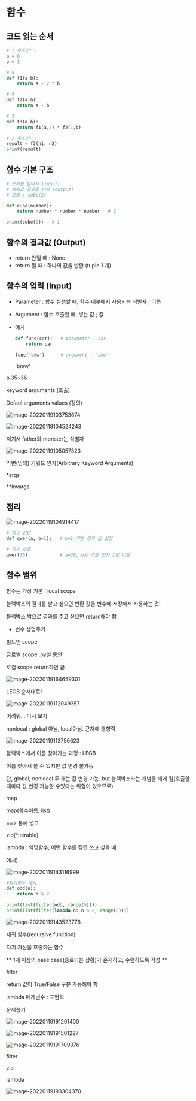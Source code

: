 # 함수



## 코드 읽는 순서



```python
# 1 무조건!!!
a = 0
b = 1

# 5
def f1(a,b):
    return a - 2 * b

# 4
def f2(a,b):
    return a + b

# 3
def f3(a,b):
    return f1(a,2) * f2(1,b)

# 2 무조건!!!
result = f3(n1, n2)
print(result)
```



## 함수 기본 구조



```python
# 숫자를 받아서 (input)
# 세제곱 결과를 반환 (output)
# 호출 : cube(2)

def cube(number):
    return number * number * number   # 2

print(cube(2))   # 1
```



## 함수의 결과값 (Output)

* return 안될 때 : None
* return 될 때 : 하나의 값을 반환 (tuple 1 개)



## 함수의 입력 (Input)

* Parameter : 함수 실행할 때, 함수 내부에서 사용되는 식별자 ; 이름

* Argument : 함수 호출할 때, 넣는 값 ; 값

* 예시

  ```python
  def func(car):   # parameter : car
      return car
  
  func('bmw')      # argument : 'bmw'
  ```

  'bmw'



p.35~36

keyword arguments (호출)

Defaul arguments values (정의)



![image-20220119103753674](function.assets/image-20220119103753674.png)



![image-20220119104524243](function.assets/image-20220119104524243.png)

저기서 father와 monster는 식별자



![image-20220119105057323](function.assets/image-20220119105057323.png)



가변(임의) 키워드 인자(Arbitrary Keyword Arguments)

*args

**kwargs



## 정리



![image-20220119104914417](function.assets/image-20220119104914417.png)





```python
# 함수 선언
def qwer(a, b=1):   # b=1 기본 인자 값 설정

# 함수 호출    
qwer(30)            # a=30, b는 기본 인자 1로 나옴
```









## 함수 범위



함수는 가장 기본 : local scope

블랙박스의 결과를 받고 싶으면 반환 값을 변수에 저장해서 사용하는 것!

블랙박스 밖으로 결과를 주고 싶으면 return해야 함



* 변수 생명주기

빌트인 scope

글로벌 scope  .py일 동안

로컬 scope      return하면 끝



![image-20220119164659301](function.assets/image-20220119164659301.png)



LEGB 순서대로!

![image-20220119112049357](function.assets/image-20220119112049357.png)

어려워... 다시 보자



nonlocal : global 아님, local아님. 근처에 영향력



![image-20220119113756623](function.assets/image-20220119113756623.png)

블랙박스에서 이름 찾아가는 과정 : LEGB

이름 찾아서 쓸 수 있지만 값 변경 불가능

단, global, nonlocal 두 개는 값 변경 가능. but 블랙박스라는 개념을 깨게 됨(호출할 때마다 값 변경 가능할 수있다는 위험이 있으므로)



map

map(함수이름, list)

==>  통에 넣고



zip(*iterable)



lambda : 익명함수; 어떤 함수를 잠깐 쓰고 싶을 때

예시)

![image-20220119143116999](function.assets/image-20220119143116999.png)



```python
#람다함수 예시
def odd(n):
    return n % 2

print(list(filter(odd, range(5))))
print(list(filter(lambda n: n % 2, range(5))))
```

![image-20220119143523778](function.assets/image-20220119143523778.png)



재귀 함수(recursive function)

자기 자신을 호출하는 함수

** 1개 이상의 base case(종료되는 상황)가 존재하고, 수렴하도록 작성 **



filter

return 값이 True/False 구분 가능해야 함



lambda 매개변수 : 표현식



문제풀기

![image-20220119191201400](function.assets/image-20220119191201400.png)



![image-20220119191501227](function.assets/image-20220119191501227.png)



![image-20220119191709376](function.assets/image-20220119191709376.png)



filter



zip





lambda

![image-20220119193304370](function.assets/image-20220119193304370.png)
